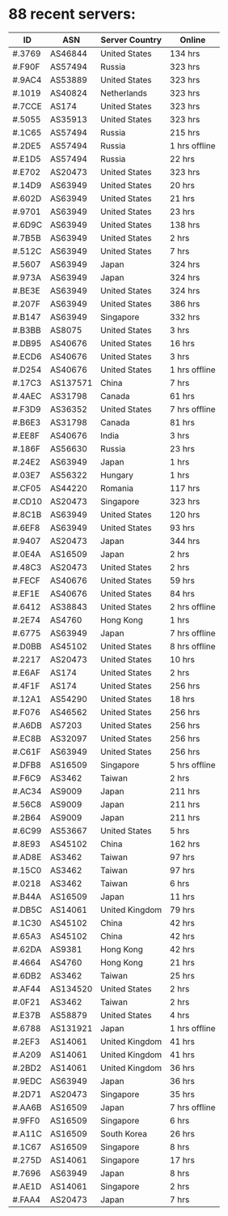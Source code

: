 # 88 recent servers:

| ID | ASN | Server Country | Online |
| ------ | ------ | ------ | ------ |
| #.3769 | AS46844 | United States | 134 hrs |
| #.F90F | AS57494 | Russia | 323 hrs |
| #.9AC4 | AS53889 | United States | 323 hrs |
| #.1019 | AS40824 | Netherlands | 323 hrs |
| #.7CCE | AS174 | United States | 323 hrs |
| #.5055 | AS35913 | United States | 323 hrs |
| #.1C65 | AS57494 | Russia | 215 hrs |
| #.2DE5 | AS57494 | Russia | 1 hrs offline |
| #.E1D5 | AS57494 | Russia | 22 hrs |
| #.E702 | AS20473 | United States | 323 hrs |
| #.14D9 | AS63949 | United States | 20 hrs |
| #.602D | AS63949 | United States | 21 hrs |
| #.9701 | AS63949 | United States | 23 hrs |
| #.6D9C | AS63949 | United States | 138 hrs |
| #.7B5B | AS63949 | United States | 2 hrs |
| #.512C | AS63949 | United States | 7 hrs |
| #.5607 | AS63949 | Japan | 324 hrs |
| #.973A | AS63949 | Japan | 324 hrs |
| #.BE3E | AS63949 | United States | 324 hrs |
| #.207F | AS63949 | United States | 386 hrs |
| #.B147 | AS63949 | Singapore | 332 hrs |
| #.B3BB | AS8075 | United States | 3 hrs |
| #.DB95 | AS40676 | United States | 16 hrs |
| #.ECD6 | AS40676 | United States | 3 hrs |
| #.D254 | AS40676 | United States | 1 hrs offline |
| #.17C3 | AS137571 | China | 7 hrs |
| #.4AEC | AS31798 | Canada | 61 hrs |
| #.F3D9 | AS36352 | United States | 7 hrs offline |
| #.B6E3 | AS31798 | Canada | 81 hrs |
| #.EE8F | AS40676 | India | 3 hrs |
| #.186F | AS56630 | Russia | 23 hrs |
| #.24E2 | AS63949 | Japan | 1 hrs |
| #.03E7 | AS56322 | Hungary | 1 hrs |
| #.CF05 | AS44220 | Romania | 117 hrs |
| #.CD10 | AS20473 | Singapore | 323 hrs |
| #.8C1B | AS63949 | United States | 120 hrs |
| #.6EF8 | AS63949 | United States | 93 hrs |
| #.9407 | AS20473 | Japan | 344 hrs |
| #.0E4A | AS16509 | Japan | 2 hrs |
| #.48C3 | AS20473 | United States | 2 hrs |
| #.FECF | AS40676 | United States | 59 hrs |
| #.EF1E | AS40676 | United States | 84 hrs |
| #.6412 | AS38843 | United States | 2 hrs offline |
| #.2E74 | AS4760 | Hong Kong | 1 hrs |
| #.6775 | AS63949 | Japan | 7 hrs offline |
| #.D0BB | AS45102 | United States | 8 hrs offline |
| #.2217 | AS20473 | United States | 10 hrs |
| #.E6AF | AS174 | United States | 2 hrs |
| #.4F1F | AS174 | United States | 256 hrs |
| #.12A1 | AS54290 | United States | 18 hrs |
| #.F076 | AS46562 | United States | 256 hrs |
| #.A6DB | AS7203 | United States | 256 hrs |
| #.EC8B | AS32097 | United States | 256 hrs |
| #.C61F | AS63949 | United States | 256 hrs |
| #.DFB8 | AS16509 | Singapore | 5 hrs offline |
| #.F6C9 | AS3462 | Taiwan | 2 hrs |
| #.AC34 | AS9009 | Japan | 211 hrs |
| #.56C8 | AS9009 | Japan | 211 hrs |
| #.2B64 | AS9009 | Japan | 211 hrs |
| #.6C99 | AS53667 | United States | 5 hrs |
| #.8E93 | AS45102 | China | 162 hrs |
| #.AD8E | AS3462 | Taiwan | 97 hrs |
| #.15C0 | AS3462 | Taiwan | 97 hrs |
| #.0218 | AS3462 | Taiwan | 6 hrs |
| #.B44A | AS16509 | Japan | 11 hrs |
| #.DB5C | AS14061 | United Kingdom | 79 hrs |
| #.1C30 | AS45102 | China | 42 hrs |
| #.65A3 | AS45102 | China | 42 hrs |
| #.62DA | AS9381 | Hong Kong | 42 hrs |
| #.4664 | AS4760 | Hong Kong | 21 hrs |
| #.6DB2 | AS3462 | Taiwan | 25 hrs |
| #.AF44 | AS134520 | United States | 2 hrs |
| #.0F21 | AS3462 | Taiwan | 2 hrs |
| #.E37B | AS58879 | United States | 4 hrs |
| #.6788 | AS131921 | Japan | 1 hrs offline |
| #.2EF3 | AS14061 | United Kingdom | 41 hrs |
| #.A209 | AS14061 | United Kingdom | 41 hrs |
| #.2BD2 | AS14061 | United Kingdom | 36 hrs |
| #.9EDC | AS63949 | Japan | 36 hrs |
| #.2D71 | AS20473 | Singapore | 35 hrs |
| #.AA6B | AS16509 | Japan | 7 hrs offline |
| #.9FF0 | AS16509 | Singapore | 6 hrs |
| #.A11C | AS16509 | South Korea | 26 hrs |
| #.1C67 | AS16509 | Singapore | 8 hrs |
| #.275D | AS14061 | Singapore | 17 hrs |
| #.7696 | AS63949 | Japan | 8 hrs |
| #.AE1D | AS14061 | Singapore | 2 hrs |
| #.FAA4 | AS20473 | Japan | 7 hrs |

